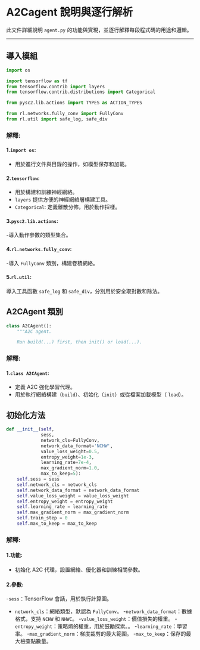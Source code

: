 # A2Cagent 說明與逐行解析

此文件詳細說明 `agent.py` 的功能與實現，並逐行解釋每段程式碼的用途和邏輯。

---

## 導入模組
```python
import os

import tensorflow as tf
from tensorflow.contrib import layers
from tensorflow.contrib.distributions import Categorical

from pysc2.lib.actions import TYPES as ACTION_TYPES

from rl.networks.fully_conv import FullyConv
from rl.util import safe_log, safe_div
```
### **解釋:**

#### 1.`import os`:
- 用於進行文件與目錄的操作，如模型保存和加載。
#### 2.`tensorflow`:
- 用於構建和訓練神經網絡。
- `layers` 提供方便的神經網絡層構建工具。
- `Categorical`: 定義離散分佈，用於動作採樣。
#### 3.`pysc2.lib.actions`:
-導入動作參數的類型集合。
#### 4.`rl.networks.fully_conv`:
-導入 `FullyConv` 類別，構建卷積網絡。
#### 5.`rl.util`:
導入工具函數 `safe_log` 和 `safe_div`，分別用於安全取對數和除法。
## A2CAgent 類別
```python
class A2CAgent():
    """A2C agent.

    Run build(...) first, then init() or load(...).
```
### **解釋:**

#### 1.`class A2CAgent`:
- 定義 A2C 強化學習代理。
- 用於執行網絡構建（`build`）、初始化（`init`）或從檔案加載模型（ `load`）。
## 初始化方法
```python
def __init__(self,
             sess,
             network_cls=FullyConv,
             network_data_format='NCHW',
             value_loss_weight=0.5,
             entropy_weight=1e-3,
             learning_rate=7e-4,
             max_gradient_norm=1.0,
             max_to_keep=5):
    self.sess = sess
    self.network_cls = network_cls
    self.network_data_format = network_data_format
    self.value_loss_weight = value_loss_weight
    self.entropy_weight = entropy_weight
    self.learning_rate = learning_rate
    self.max_gradient_norm = max_gradient_norm
    self.train_step = 0
    self.max_to_keep = max_to_keep
```
### **解釋:**

#### 1.功能:
- 初始化 A2C 代理，設置網絡、優化器和訓練相關參數。
#### 2.參數:
-`sess`：TensorFlow 會話，用於執行計算圖。
- `network_cls`：網絡類型，默認為 `FullyConv`。
-`network_data_format`：數據格式，支持 `NCHW` 和 `NHWC`。
-`value_loss_weight`：價值損失的權重。
-`entropy_weight`：策略熵的權重，用於鼓勵探索。。
-`learning_rate`：學習率。
-`max_gradient_norm`：梯度裁剪的最大範圍。
-`max_to_keep`：保存的最大檢查點數量。






















